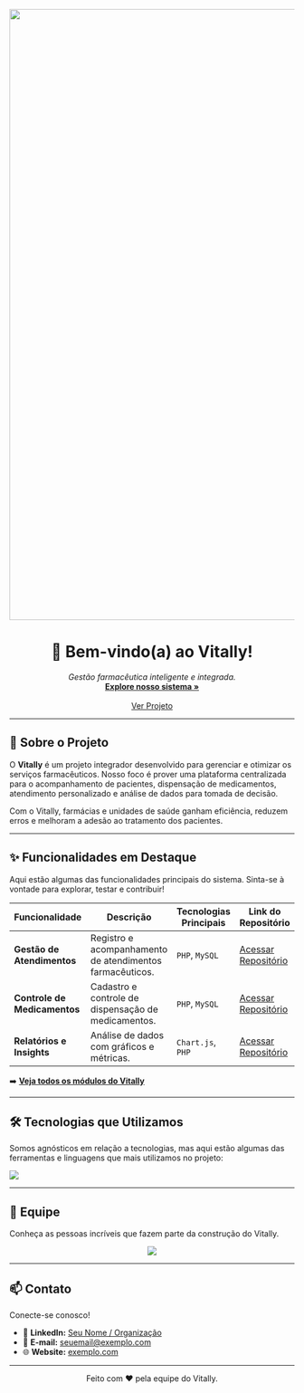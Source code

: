 <p align="center">
  <!-- Substitua pela URL da sua imagem/banner -->
  <img src="https://via.placeholder.com/1080x400/1a6d40/FFFFFF?text=Vitally+System" alt="logo" width="1080"/>
</p>

<p></p>
<h1 align="center">👋 Bem-vindo(a) ao Vitally!</h1> 

<p align="center">
  <em>Gestão farmacêutica inteligente e integrada.</em>
  <br/>
  <!-- Substitua # pelo link real do seu site, se tiver -->
  <a href="#"><strong>Explore nosso sistema »</strong></a>
  <br/>
  <br/>
  <!-- Substitua # pelo link da seção desejada -->
  <a href="#-sobre-o-projeto">Ver Projeto</a>
</p>

---

## 🚀 Sobre o Projeto

O **Vitally** é um projeto integrador desenvolvido para gerenciar e otimizar os serviços farmacêuticos. Nosso foco é prover uma plataforma centralizada para o acompanhamento de pacientes, dispensação de medicamentos, atendimento personalizado e análise de dados para tomada de decisão.

Com o Vitally, farmácias e unidades de saúde ganham eficiência, reduzem erros e melhoram a adesão ao tratamento dos pacientes.

---

## ✨ Funcionalidades em Destaque

Aqui estão algumas das funcionalidades principais do sistema. Sinta-se à vontade para explorar, testar e contribuir!

| Funcionalidade       | Descrição                                         | Tecnologias Principais          | Link do Repositório                               |
|----------------------|---------------------------------------------------|---------------------------------|---------------------------------------------------|
| **Gestão de Atendimentos** | Registro e acompanhamento de atendimentos farmacêuticos. | `PHP`, `MySQL`                  | [Acessar Repositório](https://github.com/SEU_NOME_DE_USUARIO/NOME_DO_SEU_REPO  )       |
| **Controle de Medicamentos** | Cadastro e controle de dispensação de medicamentos. | `PHP`, `MySQL`                  | [Acessar Repositório](https://github.com/SEU_NOME_DE_USUARIO/NOME_DO_SEU_REPO  )       |
| **Relatórios e Insights** | Análise de dados com gráficos e métricas.         | `Chart.js`, `PHP`               | [Acessar Repositório](https://github.com/SEU_NOME_DE_USUARIO/NOME_DO_SEU_REPO  )       |

➡️ **[Veja todos os módulos do Vitally](https://github.com/orgs/SEU_NOME_DE_ORGANIZACAO/repositories  )**

---

## 🛠️ Tecnologias que Utilizamos

Somos agnósticos em relação a tecnologias, mas aqui estão algumas das ferramentas e linguagens que mais utilizamos no projeto:

<p align="left">
  <a href="https://skillicons.dev  ">
    <!-- Adicione as tecnologias relevantes para o seu projeto -->
    <img src="https://skillicons.dev/icons?i=php,mysql,js,html,css,bootstrap&perline=8" />
  </a>
</p>

---

## 👥 Equipe

Conheça as pessoas incríveis que fazem parte da construção do Vitally.

<p align="center">
  <a href="  https://github.com/SEU_NOME_DE_USUARIO/NOME_DO_SEU_REPO/graphs/contributors  ">
    <img src="https://contrib.rocks/image?repo=SEU_NOME_DE_USUARIO/NOME_DO_SEU_REPO" />
  </a>
</p>

---

## 📫 Contato

Conecte-se conosco!

* 💼 **LinkedIn:** [Seu Nome / Organização](  https://www.linkedin.com/in/SEU_PERFIL  )
* 📧 **E-mail:** [seuemail@exemplo.com](mailto:seuemail@exemplo.com)
* 🌐 **Website:** [exemplo.com](https://exemplo.com  )

---
<p align="center">
  Feito com ❤️ pela equipe do Vitally.
</p>

